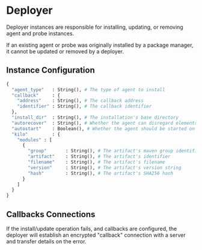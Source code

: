 # Deployer

Deployer instances are responsible for installing, updating, or removing agent
and probe instances.

If an existing agent or probe was originally installed by a package manager, it
cannot be updated or removed by a deployer.

## Instance Configuration

```py
{
  "agent_type"   : String(), # The type of agent to install
  "callback"     : {
    "address"    : String(), # The callback address
    "identifier" : String(), # The callback identifier
  },
  "install_dir"  : String(), # The installation's base directory
  "autorecover"  : String(), # Whether the agent can disregard elements of the config in case of failure
  "autostart"    : Boolean(), # Whether the agent should be started on boot
  "kilo"         : {
    "modules" : [
      {
        "group"       : String(), # The artifact's maven group identifier
        "artifact"    : String(), # The artifact's identifier
        "filename"    : String(), # The artifact's filename
        "version"     : String(), # The artifact's version string
        "hash"        : String(), # The artifact's SHA256 hash
      }
    ]
  }
}
```

## Callbacks Connections

If the install/update operation fails, and callbacks are configured, the
deployer will establish an encrypted "callback" connection with a server and
transfer details on the error.
